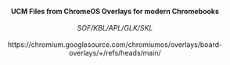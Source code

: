 <p align="center">
  <b>UCM Files from ChromeOS Overlays for modern Chromebooks</b>
<br>
<br>
  <i>SOF/KBL/APL/GLK/SKL</i>
<br>
<br>
https://chromium.googlesource.com/chromiumos/overlays/board-overlays/+/refs/heads/main/
</p>
